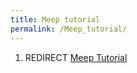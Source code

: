 ```yaml
---
title: Meep tutorial
permalink: /Meep_tutorial/
---
```


1.  REDIRECT [Meep Tutorial](Meep_Tutorial.md)
